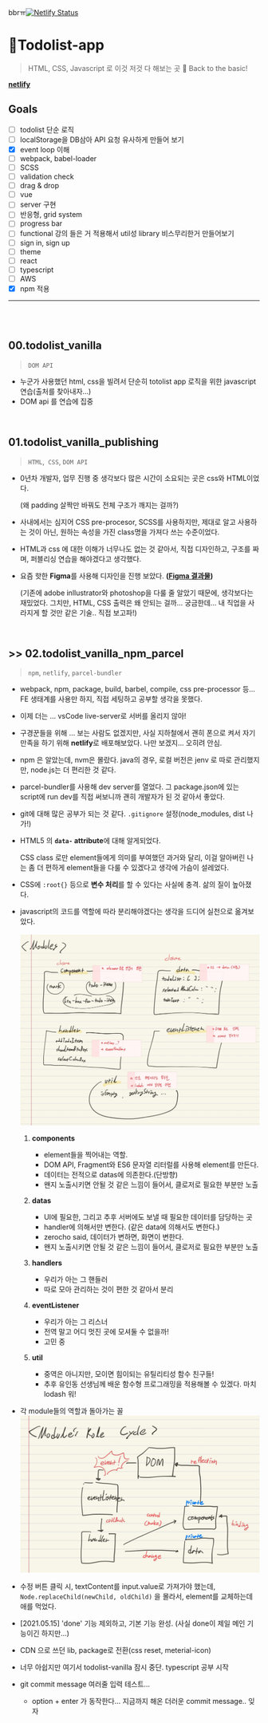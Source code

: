 bbrㅠ[![Netlify Status](https://api.netlify.com/api/v1/badges/cdb6931f-dbbb-4989-91e2-2793aff8acdb/deploy-status)](https://app.netlify.com/sites/todolist-vanilla/deploys)

# **📒Todolist-app**

> HTML, CSS, Javascript 로 이것 저것 다 해보는 곳 🧪
> Back to the basic!

**[netlify](https://todolist-vanilla.netlify.app/)**

## Goals

- [ ] todolist 단순 로직
- [ ] localStorage을 DB삼아 API 요청 유사하게 만들어 보기
- [x] event loop 이해
- [ ] webpack, babel-loader
- [ ] SCSS
- [ ] validation check
- [ ] drag & drop
- [ ] vue
- [ ] server 구현
- [ ] 반응형, grid system
- [ ] progress bar
- [ ] functional 강의 들은 거 적용해서 util성 library 비스무리한거 만들어보기
- [ ] sign in, sign up
- [ ] theme
- [ ] react
- [ ] typescript
- [ ] AWS
- [x] npm 적용

---

</br>
</br>

## **00.todolist_vanilla**

> `DOM API`

- 누군가 사용했던 html, css을 빌려서 단순히 totolist app 로직을 위한 javascript 연습(출처를 찾아내자...)
- DOM api 를 연습에 집중

</br>

## **01.todolist_vanilla_publishing**

> `HTML`,` CSS`, `DOM API`

- 0년차 개발자, 업무 진행 중 생각보다 많은 시간이 소요되는 곳은 css와 HTML이었다.

  (왜 padding 살짝만 바꿔도 전체 구조가 깨지는 걸까?)

- 사내에서는 심지어 CSS pre-procesor, SCSS를 사용하지만, 제대로 알고 사용하는 것이 아닌, 원하는 속성을 가진 class명을 가져다 쓰는 수준이었다.

- HTML과 css 에 대한 이해가 너무나도 없는 것 같아서, 직접 디자인하고, 구조를 짜며, 퍼블리싱 연습을 해야겠다고 생각했다.

- 요즘 핫한 **Figma**를 사용해 디자인을 진행 보았다. **([Figma 결과물](https://www.figma.com/embed?embed_host=notion&url=https%3A%2F%2Fwww.figma.com%2Ffile%2F31hfwsgOtsvI8pyS9ZfTVQ%2Ftodolist-vanilla%3Fnode-id%3D1%253A95))**

  (기존에 adobe inllustrator와 photoshop을 다룰 줄 알았기 때문에, 생각보다는 재밌었다. 그치만, HTML, CSS 출력은 왜 안되는 걸까... 궁금한데... 내 직업을 사라지게 할 것만 같은 기술.. 직접 보고파!)

</br>

## **>> 02.todolist_vanilla_npm_parcel**

> `npm`, `netlify`, `parcel-bundler`

- webpack, npm, package, build, barbel, compile, css pre-processor 등... FE 생태계를 사용만 하지, 직접 세팅하고 공부할 생각을 못했다.
- 이제 더는 ... vsCode live-server로 서버를 올리지 않아!
- 구경꾼들을 위해 ... 보는 사람도 없겠지만, 사실 지하철에서 괜히 폰으로 켜서 자기만족을 하기 위해 **netlify**로 배포해보았다. 나만 보겠지... 오히려 안심.
- npm 은 알았는데, nvm은 몰랐다. java의 경우, 로컬 버전은 jenv 로 따로 관리했지만, node.js는 더 편리한 것 같다.
- parcel-bundler를 사용해 dev server를 열었다.
  그 package.json에 있는 script에 run dev를 직접 써보니까 괜히 개발자가 된 것 같아서 좋았다.
- git에 대해 많은 공부가 되는 것 같다. `.gitignore` 설정(node_modules, dist 나가!)
- HTML5 의 **`data-` attribute**에 대해 알게되었다.

  CSS class 로만 element들에게 의미를 부여했던 과거와 달리, 이걸 알아버린 나는 좀 더 편하게 element들을 다룰 수 있겠다고 생각에 가슴이 설레었다.

- CSS에 `:root{}` 등으로 **변수 처리**를 할 수 있다는 사실에 충격. 삶의 질이 높아졌다.

- javascript의 코드를 역할에 따라 분리해야겠다는 생각을 드디어 실천으로 옮겨보았다.  
  </br>
  <img src="./images/modules.jpg" alt="modules" >

  1. **components**

     - element들을 찍어내는 역할.
     - DOM API, Fragment와 ES6 문자열 리터럴를 사용해 element를 만든다.
     - 데이터는 전적으로 datas에 의존한다.(단방향)
     - 왠지 노출시키면 안될 것 같은 느낌이 들어서, 클로저로 필요한 부분만 노출

  2. **datas**

     - UI에 필요한, 그리고 추후 서버에도 보낼 때 필요한 데이터를 담당하는 곳
     - handler에 의해서만 변한다. (같은 data에 의해서도 변한다.)
     - zerocho said, 데이터가 변하면, 화면이 변한다.
     - 왠지 노출시키면 안될 것 같은 느낌이 들어서, 클로저로 필요한 부분만 노출

  3. **handlers**

     - 우리가 아는 그 핸들러
     - 따로 모아 관리하는 것이 편한 것 같아서 분리

  4. **eventListener**

     - 우리가 아는 그 리스너
     - 전역 말고 어디 멋진 곳에 모셔둘 수 없을까!
     - 고민 중

  5. **util**

     - 중역은 아니지만, 모이면 힘이되는 유틸리티성 함수 친구들!
     - 추후 유인동 선생님께 배운 함수형 프로그래밍을 적용해볼 수 있겠다. 마치 lodash 워!

- 각 module들의 역할과 돌아가는 꼴
  <img src="./images/module_cycle.jpg" alt="modules" >

- 수정 버튼 클릭 시, textContent를 input.value로 가져가야 했는데, `Node.replaceChild(newChild, oldChild)` 을 몰라서, element를 교체하는데 애를 먹었다.

- [2021.05.15] 'done' 기능 제외하고, 기본 기능 완성. (사실 done이 제일 메인 기능이긴 하지만...)
- CDN 으로 쓰던 lib, package로 전환(css reset, meterial-icon)
- 너무 아쉽지만 여기서 todolist-vanilla 잠시 중단. typescript 공부 시작
- git commit message 여러줄 입력 테스트...
  - option + enter 가 동작한다... 지금까지 해온 더러운 commit message.. 잊자
